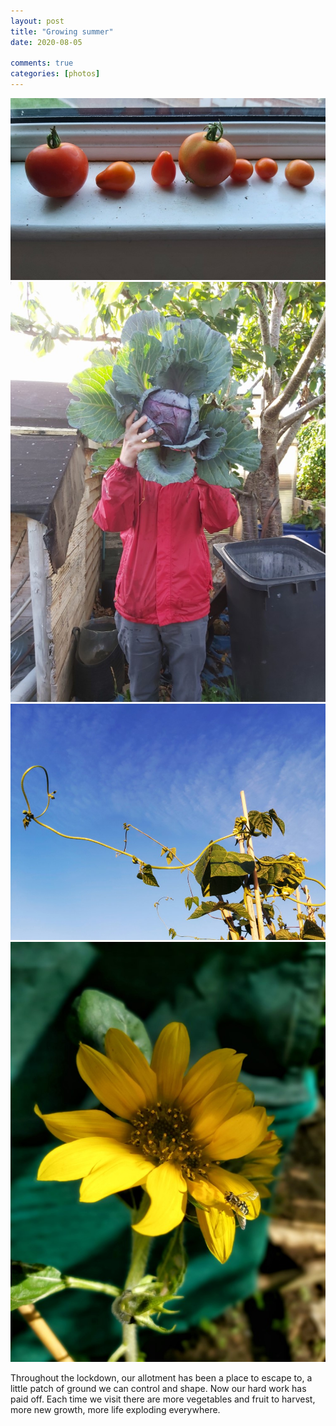 ```yaml
---
layout: post
title: "Growing summer"
date: 2020-08-05

comments: true
categories: [photos]
---
```

<img src="/assets/images/articles/summer1.jpeg" class="responsive"><br>
<img src="/assets/images/articles/summer2.jpeg" class="responsive"><br>
<img src="/assets/images/articles/summer4.jpeg" class="responsive"><br>
<img src="/assets/images/articles/summer3.jpeg" class="responsive"><br>


Throughout the lockdown, our allotment has been a place to escape to, a little patch of ground we can control and shape. Now our hard work has paid off. Each time we visit there are more vegetables and fruit to harvest, more new growth, more life exploding everywhere.
